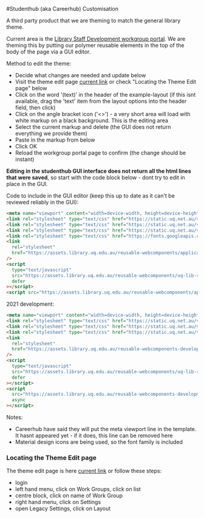 #Studenthub (aka Careerhub) Customisation

A third party product that we are theming to match the general library theme.

Current area is the [Library Staff Development workgroup portal](https://studenthub.uq.edu.au/workgroups/library-staff-development/events/). We are theming this by putting our polymer reusable elements in the top of the body of the page via a GUI editor.

Method to edit the theme:

- Decide what changes are needed and update below
- Visit the theme edit page [current link](https://www.studenthub.uq.edu.au/Admin/SubSites/Layout.aspx?id=14) or check "Locating the Theme Edit page" below
- Click on the word '(text)' in the header of the example-layout (if this isnt available, drag the 'text' item from
  the layout options into the header field, then click)
- Click on the angle bracket icon ('<>') - a very short area will load with white markup on a black background. This is the editing area
- Select the current markup and delete (the GUI does not return everything we provide them)
- Paste in the markup from below
- Click OK
- Reload the workgroup portal page to confirm (the change should be instant)

**Editing in the studenthub GUI interface does not return all the html lines that were saved**, so start with the code block below - dont try to edit in place in the GUI.

Code to include in the GUI editor (keep this up to date as it can't be reviewed reliably in the GUI):

```html
<meta name="viewport" content="width=device-width, height=device-height, initial-scale=1.0, maximum-scale=1.0" />
<link rel="stylesheet" type="text/css" href="https://static.uq.net.au/v6/fonts/Roboto/roboto.css" />
<link rel="stylesheet" type="text/css" href="https://static.uq.net.au/v9/fonts/Merriweather/merriweather.css" />
<link rel="stylesheet" type="text/css" href="https://static.uq.net.au/v13/fonts/Montserrat/montserrat.css" />
<link rel="stylesheet" type="text/css" href="https://fonts.googleapis.com/css2?family=DM+Mono:wght@300;400;500&display=swap" />
<link
  rel="stylesheet"
  href="https://assets.library.uq.edu.au/reusable-webcomponents/applications/studenthub/custom-styles.css"
/>
<script
  type="text/javascript"
  src="https://assets.library.uq.edu.au/reusable-webcomponents/uq-lib-reusable.min.js"
  defer
></script>
<script src="https://assets.library.uq.edu.au/reusable-webcomponents/applications/studenthub/load.js" async></script>
```

2021 development:

```html
<meta name="viewport" content="width=device-width, height=device-height, initial-scale=1.0, maximum-scale=1.0" />
<link rel="stylesheet" type="text/css" href="https://static.uq.net.au/v6/fonts/Roboto/roboto.css" />
<link rel="stylesheet" type="text/css" href="https://static.uq.net.au/v9/fonts/Merriweather/merriweather.css" />
<link rel="stylesheet" type="text/css" href="https://static.uq.net.au/v13/fonts/Montserrat/montserrat.css" />
<link
  rel="stylesheet"
  href="https://assets.library.uq.edu.au/reusable-webcomponents-development/feature-studenthub/applications/studenthub/custom-styles.css"
/>
<script
  type="text/javascript"
  src="https://assets.library.uq.edu.au/reusable-webcomponents/uq-lib-reusable.min.js"
  defer
></script>
<script
  src="https://assets.library.uq.edu.au/reusable-webcomponents-development/feature-studenthub/applications/studenthub/load.js"
  async
></script>
```

Notes:

- Careerhub have said they will put the meta viewport line in the template. It hasnt appeared yet - if it does, this line can be removed here
- Material design icons are being used, so the font family is included

### Locating the Theme Edit page

The theme edit page is here [current link](https://www.studenthub.uq.edu.au/Admin/SubSites/Layout.aspx?id=14) or follow these steps:

- login
- left hand menu, click on Work Groups, click on list
- centre block, click on name of Work Group
- right hand menu, click on Settings
- open Legacy Settings, click on Layout
